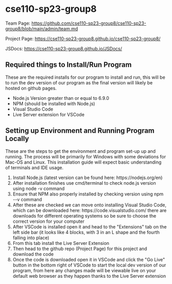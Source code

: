 # cse110-sp23-group8

Team Page: https://github.com/cse110-sp23-group8/cse110-sp23-group8/blob/main/admin/team.md

Project Page: https://cse110-sp23-group8.github.io/cse110-sp23-group8/

JSDocs: https://cse110-sp23-group8.github.io/JSDocs/

<h2>Required things to Install/Run Program</h2>

<p> These are the required installs for our program to install and run,
    this will be to run the dev version of our program as the final version
    will likely be hosted on github pages.
</p>

<ul>
    <li>Node.js Version greater than or equal to 6.9.0</li>
    <li>NPM (should be installed with Node.js)</li>
    <li>Visual Studio Code</li>
    <li>Live Server extension for VSCode</li>
</ul>

<h2>Setting up Environment and Running Program Locally</h2>

<p> These are the steps to get the environment and program 
    set-up up and running. The process will be primarily for
    Windows with some deviations for Mac-OS and Linux. This 
    installation guide will expect basic understanding of 
    terminals and IDE usage.
</p>

<ol>
    <li>Install Node.js (latest version can be found here: https://nodejs.org/en)</li>
    <li>After installation finishes use cmd/terminal to check node.js version using node -v command</li>
    <li>Ensure that NPM also properly installed by checking version using npm --v command</li>
    <li>After these are checked we can move onto installing Visual Studio Code, which can be downloaded here: https://code.visualstudio.com/ there are downloads for different operating systems so be sure to choose the correct version for your computer</li>
    <li>After VSCode is installed open it and head to the "Extensions" tab on the left side bar (it looks like 4 blocks, with 3 in an L shape and the fourth falling into place)</li>
    <li>From this tab install the Live Server Extension</li>
    <li>Then head to the github repo (Project Page) for this project and download the code</li>
    <li>Once the code is downloaded open it in VSCode and click the "Go Live" button in the bottom right of VSCode to start the local dev version of our program, from here any changes made will be viewable live on your default web browser as they happen thanks to the Live Server extension</li>
</ol>
